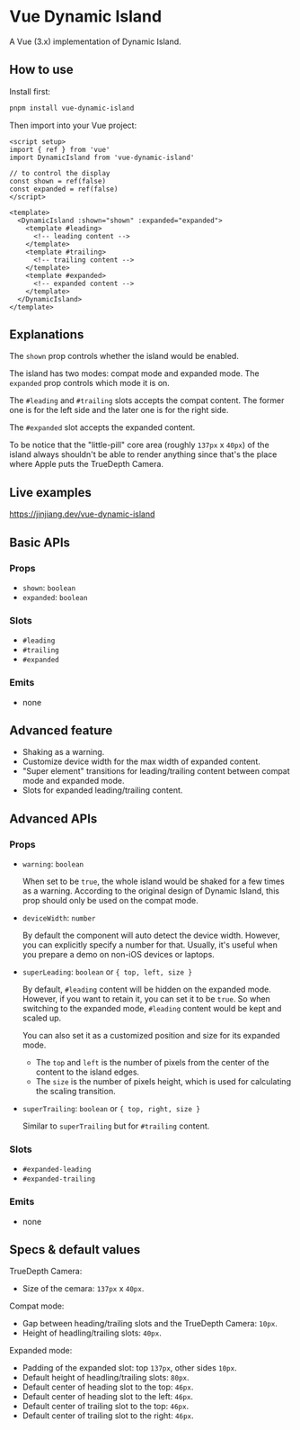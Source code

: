 # Vue Dynamic Island

A Vue (3.x) implementation of Dynamic Island.

## How to use

Install first:

```bash
pnpm install vue-dynamic-island
```

Then import into your Vue project:

```vue
<script setup>
import { ref } from 'vue'
import DynamicIsland from 'vue-dynamic-island'

// to control the display
const shown = ref(false)
const expanded = ref(false)
</script>

<template>
  <DynamicIsland :shown="shown" :expanded="expanded">
    <template #leading>
      <!-- leading content -->
    </template>
    <template #trailing>
      <!-- trailing content -->
    </template>
    <template #expanded>
      <!-- expanded content -->
    </template>
  </DynamicIsland>
</template>
```

## Explanations

The `shown` prop controls whether the island would be enabled.

The island has two modes: compat mode and expanded mode. The `expanded` prop controls which mode it is on.

The `#leading` and `#trailing` slots accepts the compat content. The former one is for the left side and the later one is for the right side.

The `#expanded` slot accepts the expanded content.

To be notice that the "little-pill" core area (roughly `137px` x `40px`) of the island always shouldn't be able to render anything since that's the place where Apple puts the TrueDepth Camera.

## Live examples

https://jinjiang.dev/vue-dynamic-island

## Basic APIs

### Props

- `shown`: `boolean`
- `expanded`: `boolean`

### Slots

- `#leading`
- `#trailing`
- `#expanded`

### Emits

- none

## Advanced feature

- Shaking as a warning.
- Customize device width for the max width of expanded content.
- "Super element" transitions for leading/trailing content between compat mode and expanded mode.
- Slots for expanded leading/trailing content.

## Advanced APIs

### Props

- `warning`: `boolean`

  When set to be `true`, the whole island would be shaked for a few times as a warning. According to the original design of Dynamic Island, this prop should only be used on the compat mode.

- `deviceWidth`: `number`

  By default the component will auto detect the device width. However, you can explicitly specify a number for that. Usually, it's useful when you prepare a demo on non-iOS devices or laptops.

- `superLeading`: `boolean` or `{ top, left, size }`

  By default, `#leading` content will be hidden on the expanded mode. However, if you want to retain it, you can set it to be `true`. So when switching to the expanded mode, `#leading` content would be kept and scaled up.

  You can also set it as a customized position and size for its expanded mode.
  
  - The `top` and `left` is the number of pixels from the center of the content to the island edges.
  - The `size` is the number of pixels height, which is used for calculating the scaling transition.

- `superTrailing`: `boolean` or `{ top, right, size }`

  Similar to `superTrailing` but for `#trailing` content.

### Slots

- `#expanded-leading`
- `#expanded-trailing`

### Emits

- none

## Specs & default values

TrueDepth Camera:
- Size of the cemara: `137px` x `40px`.

Compat mode:
- Gap between heading/trailing slots and the TrueDepth Camera: `10px`.
- Height of headling/trailing slots: `40px`.

Expanded mode:
- Padding of the expanded slot: top `137px`, other sides `10px`.
- Default height of headling/trailing slots: `80px`.
- Default center of heading slot to the top: `46px`.
- Default center of heading slot to the left: `46px`.
- Default center of trailing slot to the top: `46px`.
- Default center of trailing slot to the right: `46px`.
